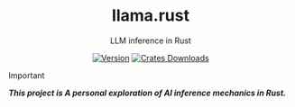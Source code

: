 <div align="center">

# llama.rust   
LLM inference in Rust

[![Version](https://img.shields.io/crates/v/llama-rust)](https://crates.io/crates/llama-rust)
[![Crates Downloads](https://img.shields.io/crates/d/llama-rust?logo=rust)](https://crates.io/crates/llama-rust)

</div>

> [!IMPORTANT]
> ***This project is A personal exploration of AI inference mechanics in Rust.***
